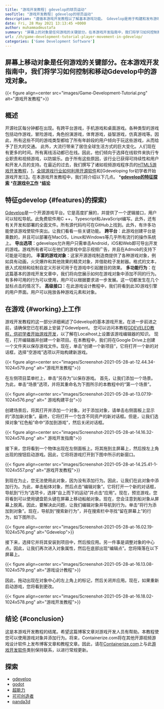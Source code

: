 ```yaml
---
title: "游戏开发教程| gdevelop的球员运动" 
seoTitle: "游戏开发教程| gdevelop的球员运动" 
description: "遵循本游戏开发教程以了解基本游戏功能。 Gdevelop是用于构建和发布游戏的免费游戏创建软件。" 
date: Fri, 28 May 2021 13:13:45 +0000
author: muhammadmustafa
summary: "屏幕上的对象是任何游戏的关键部分。在本游戏开发指南中，我们将学习如何控制和移动Gdevelop中的游戏对象。" 
url: /zh/game-development-tutorial-player-movement-in-gdevelop/
categories: ['Game Development Software']
---
```


## 屏幕上移动对象是任何游戏的关键部分。在本游戏开发指南中，我们将学习如何控制和移动Gdevelop中的游戏对象。

{{< figure align=center src="images/Game-Development-Tutorial.png" alt="游戏开发教程">}}


## **概述**
开源社区每分钟都在出现。有跨平台游戏，手机游戏和桌面游戏。各种类型的游戏包括动作游戏，冒险游戏，角色扮演游戏，体育游戏，益智游戏，仿真游戏等。因此，所有这些不同的游戏类型都给了所有年龄段的用户倾向于玩这些游戏，从而给予了巨大的交通。
此外，大流行带来了居住全球生活方式的巨大变化。人们现在有更多的时间。所有离线活动都已在线。因此，他们倾向于选择在线软件来执行专业职责和视频游戏，以防娱乐。由于所有这些原因，该行业已获得可持续性和用户和开发人员的支持。在最近的过去，我们撰写了诸如视频游戏程序员的[HTML5游戏开发教程][1]，[1]，[全球游戏行业如何利用开源软件][2]和[Gdeveloping for初学者开始游戏开发]][3]。在本游戏开发教程中，我们将介绍以下几点。
  ***[gdevelop的特征探索][4]** 
  ***[在游戏中工作][5]** 
  ***[结论][6]** 

## 特征gdevelop   {#features}的探索}
[Gdevelop][7]是一个开源游戏平台。它是高度扩展的，并提供了一个逻辑接口，用户可以轻松导航。此免费软件用C ++，Typescript和JavaScript编写。此外，还有有关开发和部署的全面文件。所有源代码均可在GitHub上找到。此外，有许多功能使该游戏使软件突出。让我们看看一些关键功能。
**跨平台**：此游戏创建平台是乘数的，并且可以部署在MacOS，Linux和Windows等几乎所有流行的操作系统上。
**导出选项**：gdevelops允许用户只需单击Android，iOS和Web即可导出开发的游戏。游戏所有者可以在他们的游戏中显示视频广告，并且在Admob的支持下可能是可能的。
**丰富的游戏对象**：这家开源游戏制造商提供了各种游戏对象，例如具有动画，火灾爆炸和其他效果的精灵对象，并借助粒子发射器。格式的文本，嵌入式视频和绘制自定义形状可用于在游戏中引起醒目的效果。
**多功能行为**：在这篇基本的游戏开发文章中，我们将向您展示如何在游戏对象中添加不同的行为。有多种可用的行为可以使用，用户可以根据要求进一步发展。这一切都发生在几个鼠标点击的情况下。
**高级接口**：在此游戏设计教程中，我们将看到此3D游戏引擎的用户界面。用户可以拖放各种游戏元素和对象。

## 在游戏 {#working}上工作
游戏开发教程的这一部分详细阐述了Gdevelop的基本游戏开发。在进一步前进之前，请确保您已在机器上安装了Gdevelpent。
您可以访问本教程[GDEVELED教程，供初学者开始游戏开发][3]，以了解在Localhost上设置该游戏编辑器的知识。
现在，打开编辑器并创建一个新项目。在本教程中，我们将在Google Drive上创建一个文件夹以保存游戏文件。现在，单击“创建一个新项目”，它将打开一个新的对话框，选择“空游戏”选项以开始构建新游戏。

{{< figure align=center src="images/Screenshot-2021-05-28-at-12.44.34-1024x579.png" alt="游戏开发教程">}}

在左侧项目菜单栏上，单击“另存为”以保存游戏。
首先，让我们添加一个场景。为此，单击“场景”选项，并将其重命名为下图所示的本教程中的“第一个场景”。

{{< figure align=center src="images/Screenshot-2021-05-28-at-13.07.19-1024x576.png" alt=" 游戏构建平台">}}

创建场景后，将其打开并添加一个对象。对于添加对象，请单击右侧面板上显示的“添加新对象”。最终，它将打开一个包含不同资产的新对话框。但是，让我们选择对象“红色船”命中“添加到游戏”，然后关闭对话框。

{{< figure align=center src="images/Screenshot-2021-05-28-at-14.16.32-1024x578.png" alt=" 游戏开发指南">}}

接下来，您将看到一个物体出现在左侧面板上。将其拖到主屏幕上，然后按左上角出现的按钮启动游戏。因此，它将将游戏打开到下图中所示的新窗口。

{{< figure align=center src="images/Screenshot-2021-05-28-at-14.25.41-1-1024x557.png" alt="游戏开发教程">}}

到现在为止，您无法使用此对象，因为没有添加行为。因此，让我们在此对象中添加行为。为此，单击船体对象，然后点击“编辑对象”。它将打开一个新的对话框，导航到“行为”选项卡，选择“自上而下的运动”并点击“应用”。现在，预览游戏，您将看到可以使用键盘箭头键在屏幕上移动船舶对象。现在，您会注意到船对象从屏幕上脱离。因此，要解决此问题，让我们编辑对象并导航到行为。单击“将行为添加到对象”。现在，导航到“搜索新行为”，并在搜索栏中寻找“留在屏幕上”的行为，如下图所示。

{{< figure align=center src="images/Screenshot-2021-05-28-at-16.02.19-1024x576.png" alt="Gdevelop">}}

接下来，选择它并将其安装到项目中，然后按应用。另一件事是调整对象的中心点。因此，让我们再次进入对象属性，然后在底部出现“编辑点”。您将降落在以下屏幕上。

{{< figure align=center src="images/Screenshot-2021-05-28-at-16.13.08-1024x579.png" alt="游戏设计教程">}}

因此，拖动出现在对象中心的左上角上的标记，然后关闭并应用。现在，如果重新启动游戏，您将看到更改。

{{< figure align=center src="images/Screenshot-2021-05-28-at-16.18.02-1024x578.png" alt="游戏开发教程">}}


## 结论 {#conclusion}
这是本游戏开发教程的结尾。希望这篇博客文章对游戏开发人员有帮助。本教程使您可以使用游戏对象并添加行为。将来，Containerize.com将在其他开源视频游戏设计软件上发布博客文章和教程文章。因此，请在[Containerize.com][9]上与此[游戏开发软件][8]类别保持联系，以进行常规更新。

## 探索
  * [gdevelop][7]
  * [godot][10]
  * [超能力][11]
  * [可可创造者][12]
  * [panda3d][13]

  
[1]: https://blog.containerize.com/2021/05/19/html5-game-development-tutorial-for-video-game-programmers/
[2]: https://blog.containerize.com/game-development-software/how-global-gaming-market-leveraging-open-source-software/
[3]: https://blog.containerize.com/game-development-software/zh/game-development-tutorial-player-movement-in-gdevelop/
[4]: #features
[5]: #working
[6]: #Conclusion
[7]: https://products.containerize.com/game-development-software/gdevelop/
[8]: https://products.containerize.com/game-development-software/
[9]: https://www.containerize.com/
[10]: https://products.containerize.com/game-development-software/godot/
[11]: https://products.containerize.com/game-development-software/superpowers/
[12]: https://products.containerize.com/game-development-software/cocos-creator/
[13]: https://products.containerize.com/game-development-software/panda3d/
